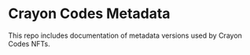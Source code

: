 # Crayon Codes Metadata
 This repo includes documentation of metadata versions used by Crayon Codes NFTs.
